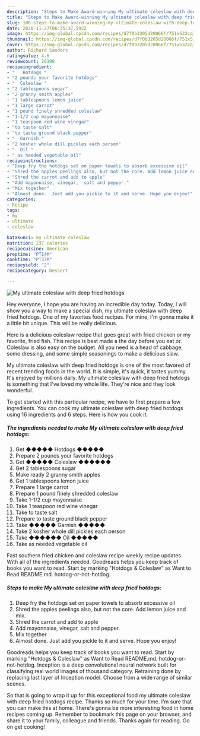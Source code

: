 ```yaml
---
description: "Steps to Make Award-winning My ultimate coleslaw with deep fried hotdogs"
title: "Steps to Make Award-winning My ultimate coleslaw with deep fried hotdogs"
slug: 106-steps-to-make-award-winning-my-ultimate-coleslaw-with-deep-fried-hotdogs
date: 2020-11-27T06:35:37.592Z
image: https://img-global.cpcdn.com/recipes/d7f0b3205d20066f/751x532cq70/my-ultimate-coleslaw-with-deep-fried-hotdogs-recipe-main-photo.jpg
thumbnail: https://img-global.cpcdn.com/recipes/d7f0b3205d20066f/751x532cq70/my-ultimate-coleslaw-with-deep-fried-hotdogs-recipe-main-photo.jpg
cover: https://img-global.cpcdn.com/recipes/d7f0b3205d20066f/751x532cq70/my-ultimate-coleslaw-with-deep-fried-hotdogs-recipe-main-photo.jpg
author: Richard Sanders
ratingvalue: 4.6
reviewcount: 26198
recipeingredient:
- "   Hotdogs "
- "2 pounds your favorite hotdogs"
- "  Coleslaw "
- "2 tablespoons sugar"
- "2 granny smith apples"
- "1 tablespoons lemon juice"
- "1 large carrot"
- "1 pound finely shredded coleslaw"
- "1-1/2 cup mayonnaise"
- "1 teaspoon red wine vinegar"
- "to taste salt"
- "to taste ground black pepper"
- "  Garnish "
- "2 kosher whole dill pickles each person"
- "  Oil "
- " as needed vegetable oil"
recipeinstructions:
- "Deep fry the hotdogs set on paper towels to absorb excessive oil"
- "Shred the apples peelings also, but not the core. Add lemon juice and mix."
- "Shred the carrot and add to apple"
- "Add mayonnaise, vinegar,  salt and pepper."
- "Mix together"
- "Almost done.  Just add you pickle to it and serve. Hope you enjoy!"
categories:
- Recipe
tags:
- my
- ultimate
- coleslaw

katakunci: my ultimate coleslaw 
nutrition: 237 calories
recipecuisine: American
preptime: "PT14M"
cooktime: "PT37M"
recipeyield: "2"
recipecategory: Dessert

---
```



![My ultimate coleslaw with deep fried hotdogs](https://img-global.cpcdn.com/recipes/d7f0b3205d20066f/751x532cq70/my-ultimate-coleslaw-with-deep-fried-hotdogs-recipe-main-photo.jpg)

Hey everyone, I hope you are having an incredible day today. Today, I will show you a way to make a special dish, my ultimate coleslaw with deep fried hotdogs. One of my favorites food recipes. For mine, I'm gonna make it a little bit unique. This will be really delicious.

Here is a delicious coleslaw recipe that goes great with fried chicken or my favorite, fried fish. This recipe is best made a the day before you eat or. Coleslaw is also easy on the budget. All you need is a head of cabbage, some dressing, and some simple seasonings to make a delicious slaw.

My ultimate coleslaw with deep fried hotdogs is one of the most favored of recent trending foods in the world. It is simple, it's quick, it tastes yummy. It's enjoyed by millions daily. My ultimate coleslaw with deep fried hotdogs is something that I've loved my whole life. They're nice and they look wonderful.


To get started with this particular recipe, we have to first prepare a few ingredients. You can cook my ultimate coleslaw with deep fried hotdogs using 16 ingredients and 6 steps. Here is how you cook it.

<!--inarticleads1-->

##### The ingredients needed to make My ultimate coleslaw with deep fried hotdogs:

1. Get  ◆◆◆◆◆  Hotdogs ◆◆◆◆◆
1. Prepare 2 pounds your favorite hotdogs
1. Get  ◆◆◆◆◆ Coleslaw ◆◆◆◆◆◆
1. Get 2 tablespoons sugar
1. Make ready 2 granny smith apples
1. Get 1 tablespoons lemon juice
1. Prepare 1 large carrot
1. Prepare 1 pound finely shredded coleslaw
1. Take 1-1/2 cup mayonnaise
1. Take 1 teaspoon red wine vinegar
1. Take to taste salt
1. Prepare to taste ground black pepper
1. Take  ◆◆◆◆◆ Garnish ◆◆◆◆◆
1. Take 2 kosher whole dill pickles each person
1. Take  ◆◆◆◆◆◆ Oil ◆◆◆◆◆
1. Take  as needed vegetable oil


Fast southern fried chicken and coleslaw recipe weekly recipe updates. With all of the ingredients needed. Goodreads helps you keep track of books you want to read. Start by marking &#34;Hotdogs &amp; Coleslaw&#34; as Want to Read README.md. hotdog-or-not-hotdog. 

<!--inarticleads2-->

##### Steps to make My ultimate coleslaw with deep fried hotdogs:

1. Deep fry the hotdogs set on paper towels to absorb excessive oil
1. Shred the apples peelings also, but not the core. Add lemon juice and mix.
1. Shred the carrot and add to apple
1. Add mayonnaise, vinegar,  salt and pepper.
1. Mix together
1. Almost done.  Just add you pickle to it and serve. Hope you enjoy!


Goodreads helps you keep track of books you want to read. Start by marking &#34;Hotdogs &amp; Coleslaw&#34; as Want to Read README.md. hotdog-or-not-hotdog. Inception is a deep convolutional neural network built for classifying real world images of thousand category. Retraining done by replacing last layer of Inception model. Choose from a wide range of similar scenes. 

So that is going to wrap it up for this exceptional food my ultimate coleslaw with deep fried hotdogs recipe. Thanks so much for your time. I'm sure that you can make this at home. There's gonna be more interesting food in home recipes coming up. Remember to bookmark this page on your browser, and share it to your family, colleague and friends. Thanks again for reading. Go on get cooking!
